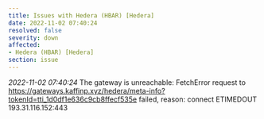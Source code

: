 ```yaml
---
title: Issues with Hedera (HBAR) [Hedera]
date: 2022-11-02 07:40:24
resolved: false
severity: down
affected:
- Hedera (HBAR) [Hedera]
section: issue
---
```


*2022-11-02 07:40:24* The gateway is unreachable: FetchError request to https://gateways.kaffinp.xyz/hedera/meta-info?tokenId=tti_1d0df1e636c9cb8ffecf535e failed, reason: connect ETIMEDOUT 193.31.116.152:443